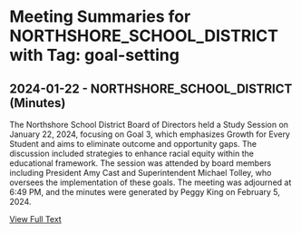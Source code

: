 # Meeting Summaries for NORTHSHORE_SCHOOL_DISTRICT with Tag: goal-setting

## 2024-01-22 - NORTHSHORE_SCHOOL_DISTRICT (Minutes)

The Northshore School District Board of Directors held a Study Session on January 22, 2024, focusing on Goal 3, which emphasizes Growth for Every Student and aims to eliminate outcome and opportunity gaps. The discussion included strategies to enhance racial equity within the educational framework. The session was attended by board members including President Amy Cast and Superintendent Michael Tolley, who oversees the implementation of these goals. The meeting was adjourned at 6:49 PM, and the minutes were generated by Peggy King on February 5, 2024.

[View Full Text](https://raw.githubusercontent.com/VoronoiPerspectives/WashingtonStateSchoolBoardExplorer/refs/heads/main/data/countries/usa/states/wa/counties/snohomish/school_boards/northshore_school_district/2024/2024-01-22-minutes.txt)

